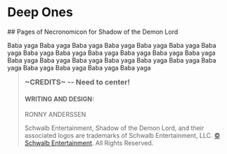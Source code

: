 # Deep Ones

<div style="float:left;">
## Pages of Necronomicon for Shadow of the Demon Lord

Baba yaga Baba yaga Baba yaga Baba yaga Baba yaga Baba yaga Baba yaga Baba yaga Baba yaga Baba yaga Baba yaga Baba yaga Baba yaga Baba yaga Baba yaga Baba yaga Baba yaga Baba yaga Baba yaga Baba yaga Baba yaga Baba yaga Baba yaga Baba yaga 

</div>

>### ~CREDITS~  -- Need to center!
>#### WRITING AND DESIGN:
> RONNY ANDERSSEN
>
>Schwalb Entertainment, Shadow of the Demon Lord, and their associated logos are trademarks of Schwalb Entertainment, LLC. [© Schwalb Entertainment](http://schwalbentertainment.com/). All Rights Reserved.